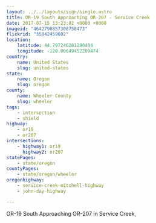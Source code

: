 ```yaml
---
layout: ../../layouts/sign/single.astro
title: OR-19 South Approaching OR-207 - Service Creek
date: 2017-07-15 13:23:02 +0000 +0000
imageid: "4642798857308758473"
flickrid: "35842459602"
location:
    latitude: 44.797246281290484
    longitude: -120.00649452209474
country:
    name: United States
    slug: united-states
state:
    name: Oregon
    slug: oregon
county:
    name: Wheeler County
    slug: wheeler
tags:
    - intersection
    - shield
highway:
    - or19
    - or207
intersections:
    - highway1: or19
      highway2: or207
statePages:
    - state/oregon
countyPages:
    - state/oregon/wheeler
oregonhighway:
    - service-creek-mitchell-highway
    - john-day-highway

---
```

OR-19 South Approaching OR-207 in Service Creek,